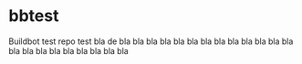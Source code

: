 # bbtest
Buildbot test repo
test
bla de bla bla bla bla bla bla bla bla
bla bla bla bla bla bla bla bla bla bla bla bla bla bla
